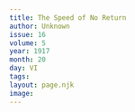 ```yaml
---
title: The Speed of No Return
author: Unknown
issue: 16
volume: 5
year: 1917
month: 20
day: VI
tags:
layout: page.njk
image:
---
```


